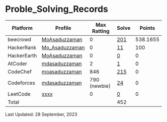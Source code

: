 # Proble_Solving_Records

| Platform | Profile | Max Ratting | Solve | Points |
| -- | -------- | ----------- | ----- | --------- |
| beecrowd | [MoAsaduzzaman](https://www.beecrowd.com.br/judge/en/profile/875460) | 0 | [201](https://github.com/MoAsaduzzaman/Probelm_Solving_beecrowd) | 538.1655 |
| HackerRank | [Mo_Asaduzzaman](https://www.hackerrank.com/md35_858) | 0 | [11](https://github.com/MoAsaduzzaman/Problem_Solving_HackerRank) | 100 |
| HackerEarth | [MoAsaduzzaman](https://www.hackerearth.com/@md35-858) | 0 | [0]() | 0 | 
| AtCoder | [mdasaduzzaman](https://atcoder.jp/users/mdasaduzzaman) | 2 | [1](https://github.com/MoAsaduzzaman/Problem_Solving_AtCoder) | 0 | 
| CodeChef | [moasaduzzaman](https://www.codechef.com/users/moasaduzzaman) | 846 | [215](https://github.com/MoAsaduzzaman/Problem_Solving_CodeChef) | 0 |
| Codeforces | [mdasaduzzaman](https://codeforces.com/profile/mdasaduzzaman)| 790 (newbie) | [24](https://github.com/MoAsaduzzaman/Problem_Solving_codeforces) | 0 |
| LeetCode | [xxxx]() | 0 | [0]() | 0 |
| Total |  |  | 452 |  |

Last Updated: 28 September, 2023

